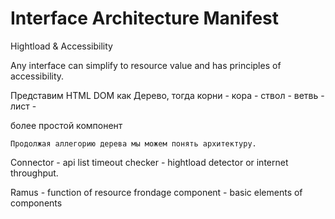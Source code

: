 # Interface Architecture Manifest

Hightload & Accessibility

Any interface can simplify to resource value and has principles of accessibility.


Представим HTML DOM как Дерево, тогда 
  корни - <html></html>
    кора - <head></head>
    ствол - <body></body>
      ветвь - <component></component>
      лист - <div></div> более простой компонент

    Продолжая аллегорию дерева мы можем понять архитектуру.


Connector - api list
  timeout checker - hightload detector or internet throughput.

Ramus - function of resource
  frondage component - basic elements of components








